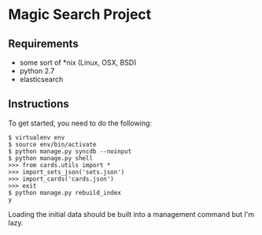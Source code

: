 # Magic Search Project

Requirements
-------------
* some sort of \*nix (Linux, OSX, BSD)
* python 2.7
* elasticsearch


Instructions
-------------
To get started, you need to do the following:

    $ virtualenv env
    $ source env/bin/activate
    $ python manage.py syncdb --noinput
    $ python manage.py shell
    >>> from cards.utils import *
    >>> import_sets_json('sets.json')
    >>> import_cards('cards.json')
    >>> exit
    $ python manage.py rebuild_index
    y

Loading the initial data should be built into a management command but I'm lazy.
